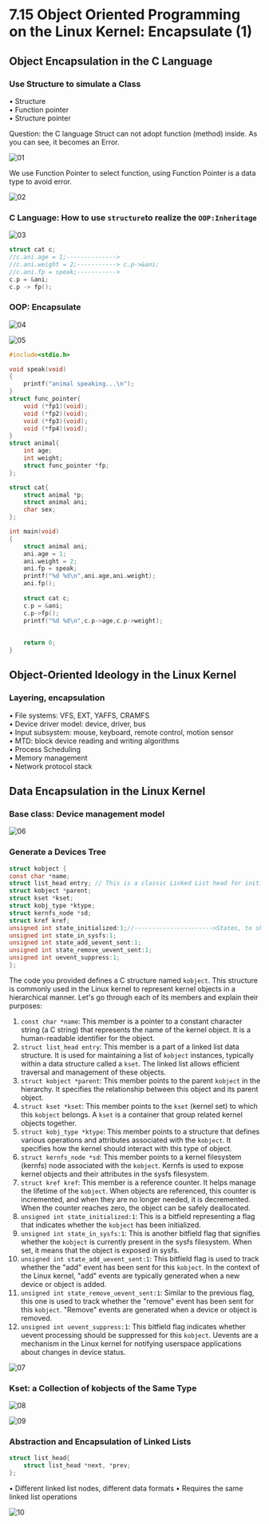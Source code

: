 # 7.15 Object Oriented Programming on the Linux Kernel: Encapsulate (1)



## Object Encapsulation in the C Language

### Use Structure to simulate a Class

• Structure  
• Function pointer  
• Structure pointer  

Question: the C language Struct can not adopt function (method) inside. As you can see, it becomes an Error.

![01](https://github.com/knightsummon/02-Computer-underlying-programming-and-system-optimization/blob/main/07%20Embedded%20Data%20Structures%20and%20Linux%20Kernel%20Object%20Orientation/7.15%20Object%20Oriented%20Programming%20on%20the%20Linux%20Kernel%20Encapsulate%20(1).assets/01.jpg)

We use Function Pointer to select function, using Function Pointer is a data type to avoid error.

![02](https://github.com/knightsummon/02-Computer-underlying-programming-and-system-optimization/blob/main/07%20Embedded%20Data%20Structures%20and%20Linux%20Kernel%20Object%20Orientation/7.15%20Object%20Oriented%20Programming%20on%20the%20Linux%20Kernel%20Encapsulate%20(1).assets/02.jpg)

### C Language: How to use `structure`to realize the `OOP:Inheritage`

![03](https://github.com/knightsummon/02-Computer-underlying-programming-and-system-optimization/blob/main/07%20Embedded%20Data%20Structures%20and%20Linux%20Kernel%20Object%20Orientation/7.15%20Object%20Oriented%20Programming%20on%20the%20Linux%20Kernel%20Encapsulate%20(1).assets/03.jpg)

```c
struct cat c;
//c.ani.age = 1;-------------->
//c.ani.weight = 2;-----------> c.p->&ani;
//c.ani.fp = speak;----------->
c.p = &ani;
c.p -> fp();
```

### OOP: Encapsulate

![04](https://github.com/knightsummon/02-Computer-underlying-programming-and-system-optimization/blob/main/07%20Embedded%20Data%20Structures%20and%20Linux%20Kernel%20Object%20Orientation/7.15%20Object%20Oriented%20Programming%20on%20the%20Linux%20Kernel%20Encapsulate%20(1).assets/04.jpg)

![05](https://github.com/knightsummon/02-Computer-underlying-programming-and-system-optimization/blob/main/07%20Embedded%20Data%20Structures%20and%20Linux%20Kernel%20Object%20Orientation/7.15%20Object%20Oriented%20Programming%20on%20the%20Linux%20Kernel%20Encapsulate%20(1).assets/05.jpg)

```c
#include<stdio.h>

void speak(void)
{
	printf("animal speaking...\n");
}
struct func_pointer{
	void (*fp1)(void);
	void (*fp2)(void);
	void (*fp3)(void);
	void (*fp4)(void);	
} 
struct animal{
	int age;
	int weight;
	struct func_pointer *fp;
};

struct cat{
	struct animal *p;
	struct animal ani;
	char sex; 
};

int main(void)
{
	struct animal ani;
	ani.age = 1;
	ani.weight = 2;
	ani.fp = speak;
	printf("%d %d\n",ani.age,ani.weight);
	ani.fp();
	
	struct cat c;
	c.p = &ani;
	c.p->fp();
	printf("%d %d\n",c.p->age,c.p->weight);
	
	
	return 0;
}

```

## Object-Oriented Ideology in the Linux Kernel

### Layering, encapsulation

• File systems: VFS, EXT, YAFFS, CRAMFS  
• Device driver model: device, driver, bus  
• Input subsystem: mouse, keyboard, remote control, motion sensor  
• MTD: block device reading and writing algorithms  
• Process Scheduling  
• Memory management  
• Network protocol stack  

## Data Encapsulation in the Linux Kernel

### Base class: Device management model

![06](https://github.com/knightsummon/02-Computer-underlying-programming-and-system-optimization/blob/main/07%20Embedded%20Data%20Structures%20and%20Linux%20Kernel%20Object%20Orientation/7.15%20Object%20Oriented%20Programming%20on%20the%20Linux%20Kernel%20Encapsulate%20(1).assets/06.jpg)

### Generate a Devices Tree

```c
struct kobject {
const char *name;
struct list_head entry; // This is a classic Linked List head for initialization
struct kobject *parent;
struct kset *kset;
struct kobj_type *ktype;
struct kernfs_node *sd;
struct kref kref;
unsigned int state_initialized:1;//---------------------->States, to show plugin, plugout 
unsigned int state_in_sysfs:1;
unsigned int state_add_uevent_sent:1;
unsigned int state_remove_uevent_sent:1;
unsigned int uevent_suppress:1;
};
```


The code you provided defines a C structure named `kobject`. This structure is commonly used in the Linux kernel to represent kernel objects in a hierarchical manner. Let's go through each of its members and explain their purposes:

1. `const char *name`: This member is a pointer to a constant character string (a C string) that represents the name of the kernel object. It is a human-readable identifier for the object.
2. `struct list_head entry`: This member is a part of a linked list data structure. It is used for maintaining a list of `kobject` instances, typically within a data structure called a `kset`. The linked list allows efficient traversal and management of these objects.
3. `struct kobject *parent`: This member points to the parent `kobject` in the hierarchy. It specifies the relationship between this object and its parent object.
4. `struct kset *kset`: This member points to the `kset` (kernel set) to which this `kobject` belongs. A `kset` is a container that group related kernel objects together.
5. `struct kobj_type *ktype`: This member points to a structure that defines various operations and attributes associated with the `kobject`. It specifies how the kernel should interact with this type of object.
6. `struct kernfs_node *sd`: This member points to a kernel filesystem (kernfs) node associated with the `kobject`. Kernfs is used to expose kernel objects and their attributes in the sysfs filesystem.
7. `struct kref kref`: This member is a reference counter. It helps manage the lifetime of the `kobject`. When objects are referenced, this counter is incremented, and when they are no longer needed, it is decremented. When the counter reaches zero, the object can be safely deallocated.
8. `unsigned int state_initialized:1`: This is a bitfield representing a flag that indicates whether the `kobject` has been initialized.
9. `unsigned int state_in_sysfs:1`: This is another bitfield flag that signifies whether the `kobject` is currently present in the sysfs filesystem. When set, it means that the object is exposed in sysfs.
10. `unsigned int state_add_uevent_sent:1`: This bitfield flag is used to track whether the "add" event has been sent for this `kobject`. In the context of the Linux kernel, "add" events are typically generated when a new device or object is added.
11. `unsigned int state_remove_uevent_sent:1`: Similar to the previous flag, this one is used to track whether the "remove" event has been sent for this `kobject`. "Remove" events are generated when a device or object is removed.
12. `unsigned int uevent_suppress:1`: This bitfield flag indicates whether uevent processing should be suppressed for this `kobject`. Uevents are a mechanism in the Linux kernel for notifying userspace applications about changes in device status.

![07](https://github.com/knightsummon/02-Computer-underlying-programming-and-system-optimization/blob/main/07%20Embedded%20Data%20Structures%20and%20Linux%20Kernel%20Object%20Orientation/7.15%20Object%20Oriented%20Programming%20on%20the%20Linux%20Kernel%20Encapsulate%20(1).assets/07.jpg)

### Kset: a Collection of kobjects of the Same Type

![08](https://github.com/knightsummon/02-Computer-underlying-programming-and-system-optimization/blob/main/07%20Embedded%20Data%20Structures%20and%20Linux%20Kernel%20Object%20Orientation/7.15%20Object%20Oriented%20Programming%20on%20the%20Linux%20Kernel%20Encapsulate%20(1).assets/08.jpg)

![09](https://github.com/knightsummon/02-Computer-underlying-programming-and-system-optimization/blob/main/07%20Embedded%20Data%20Structures%20and%20Linux%20Kernel%20Object%20Orientation/7.15%20Object%20Oriented%20Programming%20on%20the%20Linux%20Kernel%20Encapsulate%20(1).assets/09.jpg)

### Abstraction and Encapsulation of Linked Lists

```c
struct list_head{
    struct list_head *next, *prev;
};
```

• Different linked list nodes, different data formats
• Requires the same linked list operations

![10](https://github.com/knightsummon/02-Computer-underlying-programming-and-system-optimization/blob/main/07%20Embedded%20Data%20Structures%20and%20Linux%20Kernel%20Object%20Orientation/7.15%20Object%20Oriented%20Programming%20on%20the%20Linux%20Kernel%20Encapsulate%20(1).assets/10.jpg)
